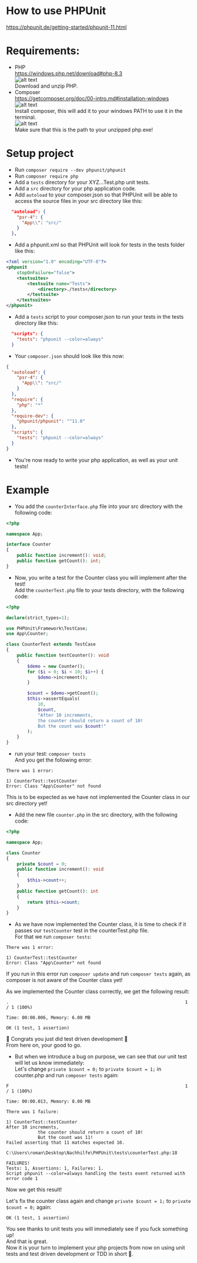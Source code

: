 # How to use PHPUnit

https://phpunit.de/getting-started/phpunit-11.html

# Requirements:

- PHP<br>
  https://windows.php.net/download#php-8.3<br>
  ![alt text](downloadPHP.png)<br>
  Download and unzip PHP.
- Composer<br>
  https://getcomposer.org/doc/00-intro.md#installation-windows<br>
  ![alt text](installComposer.png)<br>
  Install composer, this will add it to your windows PATH to use it in the terminal.<br>
  ![alt text](setPHPpath.png)<br>
  Make sure that this is the path to your unzipped php.exe!

# Setup project

- Run `composer require --dev phpunit/phpunit`
- Run `composer require php`
- Add a `tests` directory for your XYZ...Test.php unit tests.
- Add a `src` directory for your php application code.
- Add `autoload` to your composer.json so that PHPUnit will be able to access the source files in your src directory like this:

```json
  "autoload": {
    "psr-4": {
      "App\\": "src/"
    }
  },
```

- Add a phpunit.xml so that PHPUnit will look for tests in the tests folder like this:

```xml
<?xml version="1.0" encoding="UTF-8"?>
<phpunit
    stopOnFailure="false">
    <testsuites>
        <testsuite name="Tests">
            <directory>./tests</directory>
        </testsuite>
    </testsuites>
</phpunit>
```

- Add a `tests` script to your composer.json to run your tests in the tests directory like this:

```json
  "scripts": {
    "tests": "phpunit --color=always"
  }
```

- Your `composer.json` should look like this now:

```json
{
  "autoload": {
    "psr-4": {
      "App\\": "src/"
    }
  },
  "require": {
    "php": "*"
  },
  "require-dev": {
    "phpunit/phpunit": "^11.0"
  },
  "scripts": {
    "tests": "phpunit --color=always"
  }
}
```

- You're now ready to write your php application, as well as your unit tests!

# Example

- You add the `counterInterface.php` file into your src directory with the following code:

```php
<?php

namespace App;

interface Counter
{
    public function increment(): void;
    public function getCount(): int;
}
```

- Now, you write a test for the Counter class you will implement after the test!<br>
  Add the `counterTest.php` file to your tests directory, with the following code:

```php
<?php

declare(strict_types=1);

use PHPUnit\Framework\TestCase;
use App\Counter;

class CounterTest extends TestCase
{
    public function testCounter(): void
    {
        $demo = new Counter();
        for ($i = 0; $i < 10; $i++) {
            $demo->increment();
        }

        $count = $demo->getCount();
        $this->assertEquals(
            10,
            $count,
            "After 10 increments,
            the counter should return a count of 10!
            But the count was $count!"
        );
    }
}
```

- run your test: `composer tests`<br>
  And you get the following error:

```
There was 1 error:

1) CounterTest::testCounter
Error: Class "App\Counter" not found
```

This is to be expected as we have not implemented the Counter class in our src directory yet!

- Add the new file `counter.php` in the src directory, with the following code:

```php
<?php

namespace App;

class Counter
{
    private $count = 0;
    public function increment(): void
    {
        $this->count++;
    }
    public function getCount(): int
    {
        return $this->count;
    }
}
```

- As we have now implemented the Counter class, it is time to check if it passes our `testCounter` test in the counterTest.php file.<br>
  For that we run `composer tests`:

```
There was 1 error:

1) CounterTest::testCounter
Error: Class "App\Counter" not found
```

If you run in this error run `composer update` and run `composer tests` again, as composer is not aware of the Counter class yet!

As we implemented the Counter class correctly, we get the following result:

```
.                                                                   1 / 1 (100%)

Time: 00:00.006, Memory: 6.00 MB

OK (1 test, 1 assertion)
```

🎊 Congrats you just did test driven development 🎊<br>
From here on, your good to go.

- But when we introduce a bug on purpose, we can see that our unit test will let us know immediately:<br>
  Let's change `private $count = 0;` to `private $count = 1;` in counter.php and run `composer tests` again:

```
F                                                                   1 / 1 (100%)

Time: 00:00.013, Memory: 8.00 MB

There was 1 failure:

1) CounterTest::testCounter
After 10 increments,
            the counter should return a count of 10!
            But the count was 11!
Failed asserting that 11 matches expected 10.

C:\Users\roman\Desktop\Nachhilfe\PHPUnit\tests\counterTest.php:18

FAILURES!
Tests: 1, Assertions: 1, Failures: 1.
Script phpunit --color=always handling the tests event returned with error code 1
```

Now we get this result!

Let's fix the counter class again and change `private $count = 1;` to `private $count = 0;` again:

```
OK (1 test, 1 assertion)
```

You see thanks to unit tests you will immediately see if you fuck something up!<br>
And that is great.<br>
Now it is your turn to implement your php projects from now on using unit tests and test driven development or TDD in short 🚀.
